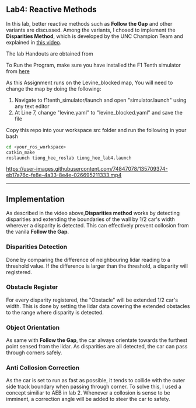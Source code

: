 ## Lab4: Reactive Methods 
In this lab, better reactive methods such as **Follow the Gap** and other variants are discussed. Among the variants, I chosed to implement the **Disparities Method**, which is developed by the UNC Champion Team and explained in [this video](https://www.youtube.com/watch?v=ctTJHueaTcY). 

The lab Handouts are obtained from 


To Run the Program, make sure you have installed the F1 Tenth simulator from [here](https://f1tenth.readthedocs.io/en/stable/going_forward/simulator/sim_install.html)

As this Assignment runs on the Levine_blocked map, You will need to change the map by doing the following: 
1. Navigate to f1tenth_simulator/launch and open "simulator.launch" using any text editor 
2. At Line 7, change "levine.yaml" to "levine_blocked.yaml" and save the file 

Copy this repo into your workspace src folder and run the following in your bash 
```bash 
cd <your_ros_workspace>
catkin_make 
roslaunch tiong_hee_roslab tiong_hee_lab4.launch 
```



https://user-images.githubusercontent.com/74847078/135709374-eb17a76c-fe8e-4a33-8e4e-026695211333.mp4


***

## Implementation

As described in the video above,**Disparities method** works by detecting disparities and extending the boundaries of the wall by 1/2 car's width wherever a disparity is detected. This can effectively prevent collosion from the vanila **Follow the Gap**.  

### Disparities Detection
Done by comparing the difference of neighbouring lidar reading to a threshold value. If the difference is larger than the threshold, a disparity will registered. 

### Obstacle Register
For every disparity registered, the "Obstacle" will be extended 1/2 car's width. This is done by setting the lidar data covering the extended obstacles to the range where disparity is detected.  

### Object Orientation
As same with **Follow the Gap**, the car always orientate towards the furthest point sensed from the lidar. As disparities are all detected, the car can pass through corners safely. 

### Anti Collosion Correction 
As the car is set to run as fast as possible, it tends to collide with the outer side track boundary when passing through corner. To solve this, I used a concept similiar to AEB in lab 2. Whenever a collosion is sense to be imminent, a correction angle will be added to steer the car to safety. 
